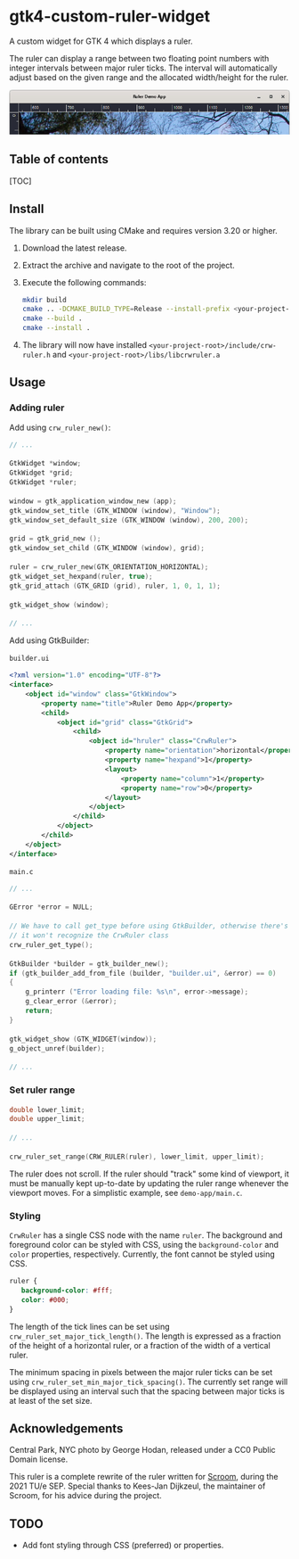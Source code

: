 # gtk4-custom-ruler-widget

A custom widget for GTK 4 which displays a ruler.

The ruler can display a range between two floating point numbers with integer intervals between major ruler ticks. The interval will automatically adjust based on the given range and the allocated width/height for the ruler.

![A screenshot of the ruler widget.](img/screenshot.jpg)

## Table of contents

[TOC]

## Install

The library can be built using CMake and requires version 3.20 or higher.

1. Download the latest release.

2. Extract the archive and navigate to the root of the project.

3. Execute the following commands:

   ```bash
   mkdir build
   cmake .. -DCMAKE_BUILD_TYPE=Release --install-prefix <your-project-root>
   cmake --build .
   cmake --install .
   ```
4. The library will now have installed `<your-project-root>/include/crw-ruler.h` and `<your-project-root>/libs/libcrwruler.a`


## Usage

### Adding ruler

Add using `crw_ruler_new()`:

```c
// ...

GtkWidget *window;
GtkWidget *grid;
GtkWidget *ruler;

window = gtk_application_window_new (app);
gtk_window_set_title (GTK_WINDOW (window), "Window");
gtk_window_set_default_size (GTK_WINDOW (window), 200, 200);

grid = gtk_grid_new ();
gtk_window_set_child (GTK_WINDOW (window), grid);

ruler = crw_ruler_new(GTK_ORIENTATION_HORIZONTAL);
gtk_widget_set_hexpand(ruler, true);
gtk_grid_attach (GTK_GRID (grid), ruler, 1, 0, 1, 1);

gtk_widget_show (window);

// ...
```

Add using GtkBuilder:

`builder.ui`

```xml
<?xml version="1.0" encoding="UTF-8"?>
<interface>
    <object id="window" class="GtkWindow">
        <property name="title">Ruler Demo App</property>
        <child>
            <object id="grid" class="GtkGrid">
                <child>
                    <object id="hruler" class="CrwRuler">
                        <property name="orientation">horizontal</property>
                        <property name="hexpand">1</property>
                        <layout>
                            <property name="column">1</property>
                            <property name="row">0</property>
                        </layout>
                    </object>
                </child>
            </object>
        </child>
    </object>
</interface>
```

`main.c`

```c
// ...

GError *error = NULL;

// We have to call get_type before using GtkBuilder, otherwise there's a chance
// it won't recognize the CrwRuler class
crw_ruler_get_type();

GtkBuilder *builder = gtk_builder_new();
if (gtk_builder_add_from_file (builder, "builder.ui", &error) == 0)
{
    g_printerr ("Error loading file: %s\n", error->message);
    g_clear_error (&error);
    return;
}

gtk_widget_show (GTK_WIDGET(window));
g_object_unref(builder);

// ...
```

### Set ruler range

```c
double lower_limit;
double upper_limit;

// ...

crw_ruler_set_range(CRW_RULER(ruler), lower_limit, upper_limit);
```

The ruler does not scroll. If the ruler should "track" some kind of viewport, it must be manually kept up-to-date by updating the ruler range whenever the viewport moves. For a simplistic example, see `demo-app/main.c`.

### Styling

`CrwRuler` has a single CSS node with the name `ruler`. The background and foreground color can be styled with CSS, using the `background-color` and `color` properties, respectively. Currently, the font cannot be styled using CSS.

```css
ruler {
   background-color: #fff;
   color: #000;
}
```

The length of the tick lines can be set using `crw_ruler_set_major_tick_length()`. The length is expressed as a fraction of the height of a horizontal ruler, or a fraction of the width of a vertical ruler.

The minimum spacing in pixels between the major ruler ticks can be set using `crw_ruler_set_min_major_tick_spacing()`.  The currently set range will be displayed using an interval such that the spacing between major ticks is at least of the set size.

## Acknowledgements

Central Park, NYC photo by George Hodan, released under a CC0 Public Domain license.

This ruler is a complete rewrite of the ruler written for [Scroom](https://github.com/kees-jan/scroom), during the 2021 TU/e SEP. Special thanks to Kees-Jan Dijkzeul, the maintainer of Scroom, for his advice during the project.

## TODO

 * Add font styling through CSS (preferred) or properties.